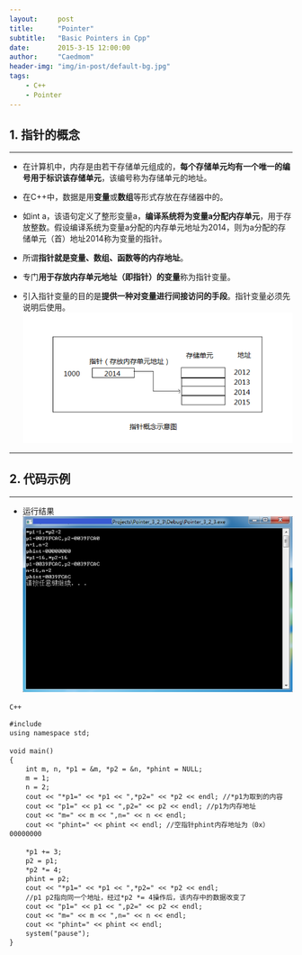 ```yaml
---
layout:     post
title:      "Pointer"
subtitle:   "Basic Pointers in Cpp"
date:       2015-3-15 12:00:00
author:     "Caedmom"
header-img: "img/in-post/default-bg.jpg"
tags:
    - C++
    - Pointer
---
```



## 1. 指针的概念
---

* 在计算机中，内存是由若干存储单元组成的，**每个存储单元均有一个唯一的编号用于标识该存储单元**，该编号称为存储单元的地址。 

* 在C++中，数据是用**变量**或**数组**等形式存放在存储器中的。 

* 如int a，该语句定义了整形变量a，**编译系统将为变量a分配内存单元**，用于存放整数。假设编译系统为变量a分配的内存单元地址为2014，则为a分配的存储单元（首）地址2014称为变量的指针。  

* 所谓**指针就是变量、数组、函数等的内存地址**。 

* 专门**用于存放内存单元地址（即指针）的变量**称为指针变量。 

* 引入指针变量的目的是**提供一种对变量进行间接访问的手段**。指针变量必须先说明后使用。 
![img](https://github.com/caedmom/caedmom.github.io/blob/master/img/in-post/2015-03-15-Pointer/Pointer0.png?raw=true) 

---

## 2. 代码示例

---

* 运行结果
![img](https://github.com/caedmom/caedmom.github.io/blob/master/img/in-post/2015-03-15-Pointer/Pointer.png?raw=true)

`C++`
<pre><code>#include <iostream>
using namespace std;

void main()
{
	int m, n, *p1 = &m, *p2 = &n, *phint = NULL;
	m = 1;
	n = 2;
	cout << "*p1=" << *p1 << ",*p2=" << *p2 << endl; //*p1为取到的内容
	cout << "p1=" << p1 << ",p2=" << p2 << endl; //p1为内存地址
	cout << "m=" << m << ",n=" << n << endl;
	cout << "phint=" << phint << endl; //空指针phint内存地址为（0x）00000000

	*p1 += 3;
	p2 = p1;
	*p2 *= 4;
	phint = p2;
	cout << "*p1=" << *p1 << ",*p2=" << *p2 << endl; 
	//p1 p2指向同一个地址，经过*p2 *= 4操作后，该内存中的数据改变了
	cout << "p1=" << p1 << ",p2=" << p2 << endl;
	cout << "m=" << m << ",n=" << n << endl;
	cout << "phint=" << phint << endl;
	system("pause");
} 
</code></pre> 